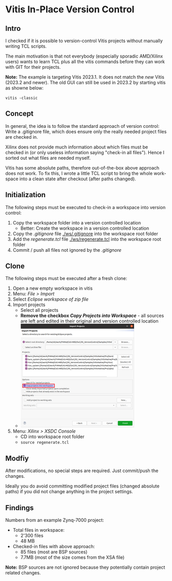 # Vitis In-Place Version Control

## Intro

I checked if it is possible to version-control Vitis projects without manually writing TCL scripts. 

The main motivation is that not everybody (especially sporadic AMD/Xilinx users) wants to learn TCL plus all the vitis commands before they can work with GIT for their projects. 

**Note:** The example is targeting Vitis 2023.1. It does not match the *new* Vitis (2023.2 and newer). The old GUI can still be used in 2023.2 by starting vitis as showne below:
```
vitis -classic
```

## Concept

In general, the idea is to follow the standard approach of version control: Write a .gitignore file, which does ensure only the really needed project files are checked in. 

Xilinx does not provide much information about which files must be checked in (or only useless information saying "check-in all files"). Hence I sorted out what files are needed myself.

Vitis has some absolute paths, therefore out-of-the-box above approach does not work. To fix this, I wrote a little TCL script to bring the whole work-space into a clean state after checkout (after paths changed).

## Initialization 

The following steps must be executed to check-in a workspace into version control:
1. Copy the workspace folder into a version controlled location
   * Better: Create the workspace in a version controlled location
2. Copy the *.gitignore* file [./ws/.gitignore](./ws/.gitignore) into the workspace root folder
3. Add the *regenerate.tcl* file [./ws/regenerate.tcl](./ws/regenerate.tcl) into the workspace root folder
4. Commit / push all files not ignored by the *.gitignore*

## Clone
The following steps must be executed after a fresh clone:
1. Open a new empty workspace in vitis
2. Menu: *File > Import*
3. Select *Eclipse workspace of zip file*
4. Import projects
   * Select all projects
   * **Remove the checkbox _Copy Projects into Workspace_** - all sources are left and edited in their original and version controlled location
   * ![Import Dialog](./pics/01_ImportDialog.png)
5. Menu: *Xilinx > XSDC Console*
   * CD into workspace root folder
   * ```source regenerate.tcl```

## Modfiy

After modifications, no special steps are required. Just commit/push the changes.

Ideally you do avoid committing modified project files (changed absolute paths) if you did not change anything in the project settings.

## Findings

Numbers from an example Zynq-7000 project:
* Total files in workspace:
  * 2'300 files
  * 48 MB
* Checked-in files with above approach:
  * 85 files (most are BSP sources)
  * 7.7MB (most of the size comes from the XSA file)

**Note:** BSP sources are not ignored because they potentially contain project related changes.
